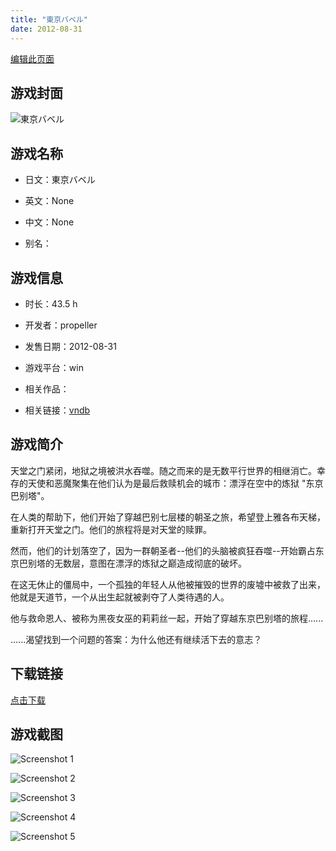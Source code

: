 ```yaml
---
title: "東京バベル"
date: 2012-08-31
---
```

[编辑此页面](https://github.com/ACG-3/ADV3-source/blob/main/source/_posts/games/%E9%A1%98%E3%81%84%E3%81%AE%E6%AC%A0%E7%89%87%E3%81%A8%E7%99%BD%E9%8A%80%E3%81%AE%E5%A5%91%E7%B4%84%E8%80%85.md)

## 游戏封面

![東京バベル](https%3A//pan.timero.xyz/onedrive/img_lib_001/%E9%A1%98%E3%81%84%E3%81%AE%E6%AC%A0%E7%89%87%E3%81%A8%E7%99%BD%E9%8A%80%E3%81%AE%E5%A5%91%E7%B4%84%E8%80%85_cover.avif)


## 游戏名称

- 日文：東京バベル
- 英文：None
- 中文：None

- 别名：


## 游戏信息

- 时长：43.5 h
- 开发者：propeller
- 发售日期：2012-08-31
- 游戏平台：win
- 相关作品：

- 相关链接：[vndb](https://vndb.org/v9205)


## 游戏简介

天堂之门紧闭，地狱之境被洪水吞噬。随之而来的是无数平行世界的相继消亡。幸存的天使和恶魔聚集在他们认为是最后救赎机会的城市：漂浮在空中的炼狱 "东京巴别塔"。

在人类的帮助下，他们开始了穿越巴别七层楼的朝圣之旅，希望登上雅各布天梯，重新打开天堂之门。他们的旅程将是对天堂的赎罪。

然而，他们的计划落空了，因为一群朝圣者--他们的头脑被疯狂吞噬--开始霸占东京巴别塔的无数层，意图在漂浮的炼狱之巅造成彻底的破坏。

在这无休止的僵局中，一个孤独的年轻人从他被摧毁的世界的废墟中被救了出来，他就是天道节，一个从出生起就被剥夺了人类待遇的人。

他与救命恩人、被称为黑夜女巫的莉莉丝一起，开始了穿越东京巴别塔的旅程......

......渴望找到一个问题的答案：为什么他还有继续活下去的意志？




## 下载链接

[点击下载](https://pan.timero.xyz/onedrive/adv_lib_001/%E9%A1%98%E3%81%84%E3%81%AE%E6%AC%A0%E7%89%87%E3%81%A8%E7%99%BD%E9%8A%80%E3%81%AE%E5%A5%91%E7%B4%84%E8%80%85)


## 游戏截图


![Screenshot 1](https%3A//pan.timero.xyz/onedrive/img_lib_001/%E9%A1%98%E3%81%84%E3%81%AE%E6%AC%A0%E7%89%87%E3%81%A8%E7%99%BD%E9%8A%80%E3%81%AE%E5%A5%91%E7%B4%84%E8%80%85_Screenshot_1.avif)

![Screenshot 2](https%3A//pan.timero.xyz/onedrive/img_lib_001/%E9%A1%98%E3%81%84%E3%81%AE%E6%AC%A0%E7%89%87%E3%81%A8%E7%99%BD%E9%8A%80%E3%81%AE%E5%A5%91%E7%B4%84%E8%80%85_Screenshot_2.avif)

![Screenshot 3](https%3A//pan.timero.xyz/onedrive/img_lib_001/%E9%A1%98%E3%81%84%E3%81%AE%E6%AC%A0%E7%89%87%E3%81%A8%E7%99%BD%E9%8A%80%E3%81%AE%E5%A5%91%E7%B4%84%E8%80%85_Screenshot_3.avif)

![Screenshot 4](https%3A//pan.timero.xyz/onedrive/img_lib_001/%E9%A1%98%E3%81%84%E3%81%AE%E6%AC%A0%E7%89%87%E3%81%A8%E7%99%BD%E9%8A%80%E3%81%AE%E5%A5%91%E7%B4%84%E8%80%85_Screenshot_4.avif)

![Screenshot 5](https%3A//pan.timero.xyz/onedrive/img_lib_001/%E9%A1%98%E3%81%84%E3%81%AE%E6%AC%A0%E7%89%87%E3%81%A8%E7%99%BD%E9%8A%80%E3%81%AE%E5%A5%91%E7%B4%84%E8%80%85_Screenshot_5.avif)

